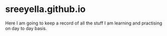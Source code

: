 # sreeyella.github.io

Here I am going to keep a record of all the stuff I am learning and practising on day to day basis.
